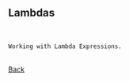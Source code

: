 ## Lambdas
<br/>

    Working with Lambda Expressions.

<br/>[Back](https://github.com/ManuCanedo/DailyCodingChallenges-Cpp)